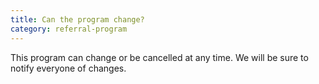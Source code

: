```yaml
---
title: Can the program change?
category: referral-program
---
```

This program can change or be cancelled at any time. We will be sure to notify everyone of changes.
